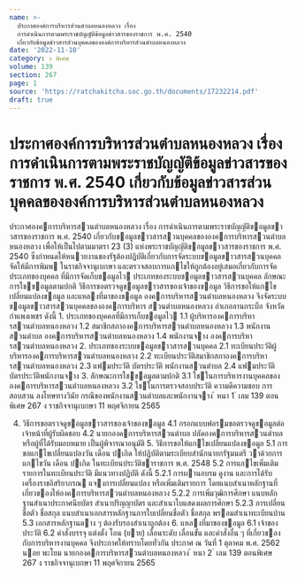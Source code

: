 ```yaml
---
name: >-
  ประกาศองค์การบริหารส่วนตำบลหนองหลวง เรื่อง
  การดำเนินการตามพระราชบัญญัติข้อมูลข่าวสารของราชการ พ.ศ. 2540
  เกี่ยวกับข้อมูลข่าวสารส่วนบุคคลขององค์การบริหารส่วนตำบลหนองหลวง
date: '2022-11-10'
category: ง พิเศษ
volume: 139
section: 267
page: 1
source: 'https://ratchakitcha.soc.go.th/documents/17232214.pdf'
draft: true
---
```


# ประกาศองค์การบริหารส่วนตำบลหนองหลวง เรื่อง การดำเนินการตามพระราชบัญญัติข้อมูลข่าวสารของราชการ พ.ศ. 2540 เกี่ยวกับข้อมูลข่าวสารส่วนบุคคลขององค์การบริหารส่วนตำบลหนองหลวง

ประกาศองคการบริหารสวนตําบลหนองหลวง เรื่อง การดําเนินการตามพระราชบัญญัติขอมูลขาวสารของราชการ พ.ศ. 2540 เกี่ยวกับขอมูลขาวสารสวนบุคคลขององคการบริหารสวนตําบลหนองหลวง เพื่อให้เป็นไปตามมาตรา 23 (3) แห่งพระราชบัญญัติขอมูลขาวสารของราชการ พ.ศ. 2540 ซึ่งกําหนดให้หนวยงานของรัฐต้องปฏิบัติเกี่ยวกับการจัดระบบขอมูลขาวสารสวนบุคคล จัดให้มีการพิมพ ในราชกิจจานุเบกษา และตรวจสอบการแกไขให้ถูกต้องอยู่เสมอเกี่ยวกับการจัดประเภทของบุคคล ที่มีการจัดเก็บขอมูลไว ประเภทของระบบขอมูลขาวสารสวนบุคคล ลักษณะการใชขอมูลตามปกติ วิธีการขอตรวจดูขอมูลขาวสารของเจ้าของขอมูล วิธีการขอให้แกไขเปลี่ยนแปลงขอมูล และแหลงที่มาของขอมูล องคการบริหารสวนตําบลหนองหลวง จึงจัดระบบขอมูลขาวสารสวนบุคคลขององคการบริหาร สวนตําบลหนองหลวง อําเภอลานกระบือ จังหวัดกําแพงเพชร ดังนี้ 1. ประเภทของบุคคลที่มีการเก็บขอมูลไว 1.1 ผู้บริหารองคการบริหารสวนตําบลหนองหลวง 1.2 สมาชิกสภาองคการบริหารสวนตําบลหนองหลวง 1.3 พนักงานสวนตําบล องคการบริหารสวนตําบลหนองหลวง 1.4 พนักงานจาง องคการบริหารสวนตําบลหนองหลวง 2. ประเภทของระบบขอมูลขาวสารสวนบุคคล 2.1 ทะเบียนประวัติผู้บริหารองคการบริหารสวนตําบลหนองหลวง 2.2 ทะเบียนประวัติสมาชิกสภาองคการบริหารสวนตําบลหนองหลวง 2.3 แฟมประวัติ บัตรประวัติ พนักงานสวนตําบล 2.4 แฟมประวัติ บัตรประวัติพนักงานจาง 3. ลักษณะการใชขอมูลตามปกติ 3.1 ใชในการบริหารงานบุคคลขององคการบริหารสวนตําบลหนองหลวง 3.2 ใชในการตรวจสอบประวัติ ความดีความชอบ การสอบสวน ลงโทษทางวินัย กรณีของพนักงานสวนตําบลและพนักงานจาง ้ หนา 1 ่ เลม 139 ตอนพิเศษ 267 ง ราชกิจจานุเบกษา 11 พฤศจิกายน 2565

4. วิธีการขอตรวจดูขอมูลขาวสารของเจ้าของขอมูล 4.1 กรอกแบบฟอรมขอตรวจดูขอมูลต่อเจ้าหน้าที่ผู้รับผิดชอบ 4.2 นายกองคการบริหารสวนตําบล ปลัดองคการบริหารสวนตําบล หรือผู้ที่ได้รับมอบหมาย เป็นผู้พิจารณาอนุมัติ 5. วิธีการขอให้แกไขเปลี่ยนแปลงขอมูล 5.1 การขอแกไขเปลี่ยนแปลงวัน เดือน ปเกิด ให้ปฏิบัติตามระเบียบสํานักนายกรัฐมนตรี วาด้วยการแกไขวัน เดือน ปเกิด ในทะเบียนประวัติขาราชการ พ.ศ. 2548 5.2 การแกไขเพิ่มเติมรายการในทะเบียนประวัติ มีแนวทางปฏิบัติ ดังนี้ 5.2.1 การผานอบรม ดูงาน และการได้รับเครื่องราชอิสริยาภรณ แจงการเปลี่ยนแปลง หรือเพิ่มเติมรายการ โดยแนบสําเนาหลักฐานที่เกี่ยวของให้องคการบริหารสวนตําบลหนองหลวง 5.2.2 การเพิ่มวุฒิการศึกษา แนบหลักฐานสําเนาประกาศนียบัตร สําเนาปริญญาบัตร และสําเนาใบแสดงผลการศึกษา 5.2.3 การเปลี่ยนชื่อตัว ชื่อสกุล แนบสําเนาเอกสารหลักฐานการใบเปลี่ยนชื่อตัว ชื่อสกุล พรอมสําเนาทะเบียนบ้าน 5.3 เอกสารหลักฐานตาง ๆ ต้องรับรองสําเนาถูกต้อง 6. แหลงที่มาของขอมูล 6.1 เจ้าของประวัติ 6.2 คําสั่งบรรจุ แต่งตั้ง โอน (ยาย) เลื่อนระดับ เลื่อนขั้น และคําสั่งอื่น ๆ ที่เกี่ยวของ กับการบริหารงานบุคคล จึงประกาศให้ทราบโดยทั่วกัน ประกาศ ณ วันที่ 1 ตุลาคม พ.ศ. 2562 นอย พะโยม นายกองคการบริหารสวนตําบลหนองหลวง ้ หนา 2 ่ เลม 139 ตอนพิเศษ 267 ง ราชกิจจานุเบกษา 11 พฤศจิกายน 2565
